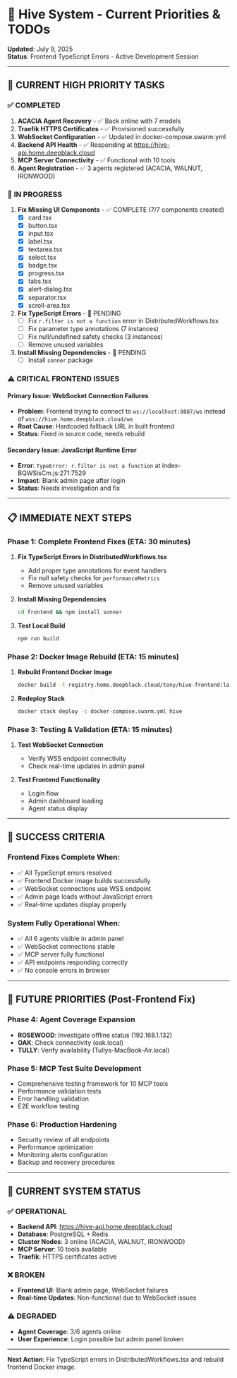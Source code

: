 # 🐝 Hive System - Current Priorities & TODOs

**Updated**: July 9, 2025  
**Status**: Frontend TypeScript Errors - Active Development Session

---

## 🎯 **CURRENT HIGH PRIORITY TASKS**

### ✅ **COMPLETED**
1. **ACACIA Agent Recovery** - ✅ Back online with 7 models
2. **Traefik HTTPS Certificates** - ✅ Provisioned successfully
3. **WebSocket Configuration** - ✅ Updated in docker-compose.swarm.yml
4. **Backend API Health** - ✅ Responding at https://hive-api.home.deepblack.cloud
5. **MCP Server Connectivity** - ✅ Functional with 10 tools
6. **Agent Registration** - ✅ 3 agents registered (ACACIA, WALNUT, IRONWOOD)

### 🔄 **IN PROGRESS**
1. **Fix Missing UI Components** - ✅ COMPLETE (7/7 components created)
   - [x] card.tsx
   - [x] button.tsx  
   - [x] input.tsx
   - [x] label.tsx
   - [x] textarea.tsx
   - [x] select.tsx
   - [x] badge.tsx
   - [x] progress.tsx
   - [x] tabs.tsx
   - [x] alert-dialog.tsx
   - [x] separator.tsx
   - [x] scroll-area.tsx

2. **Fix TypeScript Errors** - 🔄 PENDING
   - [ ] Fix `r.filter is not a function` error in DistributedWorkflows.tsx
   - [ ] Fix parameter type annotations (7 instances)
   - [ ] Fix null/undefined safety checks (3 instances)
   - [ ] Remove unused variables

3. **Install Missing Dependencies** - 🔄 PENDING
   - [ ] Install `sonner` package

### ⚠️ **CRITICAL FRONTEND ISSUES**

#### **Primary Issue**: WebSocket Connection Failures
- **Problem**: Frontend trying to connect to `ws://localhost:8087/ws` instead of `wss://hive.home.deepblack.cloud/ws`
- **Root Cause**: Hardcoded fallback URL in built frontend
- **Status**: Fixed in source code, needs rebuild

#### **Secondary Issue**: JavaScript Runtime Error
- **Error**: `TypeError: r.filter is not a function` at index-BQWSisCm.js:271:7529
- **Impact**: Blank admin page after login
- **Status**: Needs investigation and fix

---

## 📋 **IMMEDIATE NEXT STEPS**

### **Phase 1: Complete Frontend Fixes (ETA: 30 minutes)**
1. **Fix TypeScript Errors in DistributedWorkflows.tsx**
   - Add proper type annotations for event handlers
   - Fix null safety checks for `performanceMetrics`
   - Remove unused variables

2. **Install Missing Dependencies**
   ```bash
   cd frontend && npm install sonner
   ```

3. **Test Local Build**
   ```bash
   npm run build
   ```

### **Phase 2: Docker Image Rebuild (ETA: 15 minutes)**
1. **Rebuild Frontend Docker Image**
   ```bash
   docker build -t registry.home.deepblack.cloud/tony/hive-frontend:latest ./frontend
   ```

2. **Redeploy Stack**
   ```bash
   docker stack deploy -c docker-compose.swarm.yml hive
   ```

### **Phase 3: Testing & Validation (ETA: 15 minutes)**
1. **Test WebSocket Connection**
   - Verify WSS endpoint connectivity
   - Check real-time updates in admin panel

2. **Test Frontend Functionality**
   - Login flow
   - Admin dashboard loading
   - Agent status display

---

## 🎯 **SUCCESS CRITERIA**

### **Frontend Fixes Complete When:**
- ✅ All TypeScript errors resolved
- ✅ Frontend Docker image builds successfully
- ✅ WebSocket connections use WSS endpoint
- ✅ Admin page loads without JavaScript errors
- ✅ Real-time updates display properly

### **System Fully Operational When:**
- ✅ All 6 agents visible in admin panel
- ✅ WebSocket connections stable
- ✅ MCP server fully functional
- ✅ API endpoints responding correctly
- ✅ No console errors in browser

---

## 🔮 **FUTURE PRIORITIES** (Post-Frontend Fix)

### **Phase 4: Agent Coverage Expansion**
- **ROSEWOOD**: Investigate offline status (192.168.1.132)
- **OAK**: Check connectivity (oak.local)
- **TULLY**: Verify availability (Tullys-MacBook-Air.local)

### **Phase 5: MCP Test Suite Development**
- Comprehensive testing framework for 10 MCP tools
- Performance validation tests
- Error handling validation
- E2E workflow testing

### **Phase 6: Production Hardening**
- Security review of all endpoints
- Performance optimization
- Monitoring alerts configuration
- Backup and recovery procedures

---

## 🚀 **CURRENT SYSTEM STATUS**

### **✅ OPERATIONAL**
- **Backend API**: https://hive-api.home.deepblack.cloud
- **Database**: PostgreSQL + Redis
- **Cluster Nodes**: 3 online (ACACIA, WALNUT, IRONWOOD)
- **MCP Server**: 10 tools available
- **Traefik**: HTTPS certificates active

### **❌ BROKEN**
- **Frontend UI**: Blank admin page, WebSocket failures
- **Real-time Updates**: Non-functional due to WebSocket issues

### **⚠️ DEGRADED**
- **Agent Coverage**: 3/6 agents online
- **User Experience**: Login possible but admin panel broken

---

**Next Action**: Fix TypeScript errors in DistributedWorkflows.tsx and rebuild frontend Docker image.